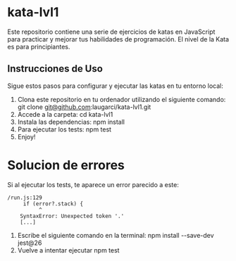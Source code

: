 # kata-lvl1

Este repositorio contiene una serie de ejercicios de katas en JavaScript para practicar y mejorar tus habilidades de programación. El nivel de la Kata es para principiantes.

## Instrucciones de Uso

Sigue estos pasos para configurar y ejecutar las katas en tu entorno local:

1. Clona este repositorio en tu ordenador utilizando el siguiente comando: git clone git@github.com:laugarci/kata-lvl1.git
2. Accede a la carpeta: cd kata-lvl1
3. Instala las dependencias: npm install
4. Para ejecutar los tests: npm test
5. Enjoy!

# Solucion de errores

Si al ejecutar los tests, te aparece un error parecido a este:

    /run.js:129
         if (error?.stack) {
              ^
        SyntaxError: Unexpected token '.'
        [...]
1. Escribe el siguiente comando en la terminal: npm install --save-dev jest@26
2. Vuelve a intentar ejecutar npm test
